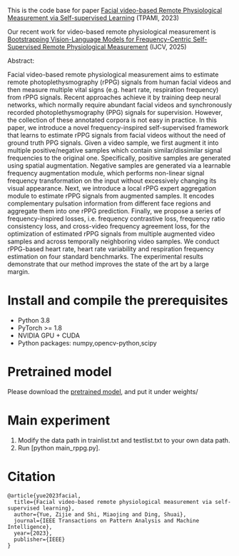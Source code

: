 This is the code base for paper [Facial video-based Remote Physiological Measurement via Self-supervised Learning](https://arxiv.org/abs/2210.15401) (TPAMI, 2023)

Our recent work for video-based remote physiological measurement is [Bootstrapping Vision-Language Models for Frequency-Centric Self-Supervised Remote Physiological Measurement](https://link.springer.com/article/10.1007/s11263-025-02388-5) (IJCV, 2025)

Abstract:

Facial video-based remote physiological measurement aims to estimate remote photoplethysmography (rPPG) signals from human facial videos and then measure multiple vital signs (e.g. heart rate, respiration frequency) from rPPG signals. Recent approaches achieve it by training deep neural networks, which normally require abundant facial videos and synchronously recorded photoplethysmography (PPG) signals for supervision. However, the collection of these annotated corpora is not easy in practice. In this paper, we introduce a novel frequency-inspired self-supervised framework that learns to estimate rPPG signals from facial videos without the need of ground truth PPG signals. Given a video sample, we first augment it into multiple positive/negative samples which contain similar/dissimilar signal frequencies to the original one. Specifically, positive samples are generated using spatial augmentation. Negative samples are generated via a learnable frequency augmentation module, which performs non-linear signal frequency transformation on the input without excessively changing its visual appearance. Next, we introduce a local rPPG expert aggregation module to estimate rPPG signals from augmented samples. It encodes complementary pulsation information from different face regions and aggregate them into one rPPG prediction. Finally, we propose a series of frequency-inspired losses, i.e. frequency contrastive loss, frequency ratio consistency loss, and cross-video frequency agreement loss, for the optimization of estimated rPPG signals from multiple augmented video samples and across temporally neighboring video samples. We conduct rPPG-based heart rate, heart rate variability and respiration frequency estimation on four standard benchmarks. The experimental results demonstrate that our method improves the state of the art by a large margin.

# Install and compile the prerequisites
- Python 3.8
- PyTorch >= 1.8
- NVIDIA GPU + CUDA
- Python packages: numpy,opencv-python,scipy
# Pretrained model
Please download the [pretrained model](https://drive.google.com/file/d/1AZ5YpD7sjp_mLlBgK0tgYTC21NCF9pPe/view?usp=sharing), and put it under weights/

# Main experiment

1. Modify the data path in trainlist.txt and testlist.txt to your own data path.
2. Run [python main_rppg.py].


# Citation
```
@article{yue2023facial,
  title={Facial video-based remote physiological measurement via self-supervised learning},
  author={Yue, Zijie and Shi, Miaojing and Ding, Shuai},
  journal={IEEE Transactions on Pattern Analysis and Machine Intelligence},
  year={2023},
  publisher={IEEE}
}
```
